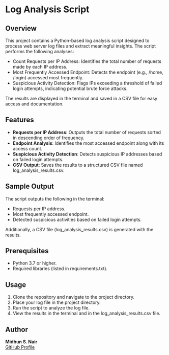 # Log Analysis Script

## Overview

This project contains a Python-based log analysis script designed to process web server log files and extract meaningful insights. The script performs the following analyses:

- Count Requests per IP Address: Identifies the total number of requests made by each IP address.
- Most Frequently Accessed Endpoint: Detects the endpoint (e.g., /home, /login) accessed most frequently.
- Suspicious Activity Detection: Flags IPs exceeding a threshold of failed login attempts, indicating potential brute force attacks.

The results are displayed in the terminal and saved in a CSV file for easy access and documentation.

## Features

- **Requests per IP Address**: Outputs the total number of requests sorted in descending order of frequency.
- **Endpoint Analysis**: Identifies the most accessed endpoint along with its access count.
- **Suspicious Activity Detection**: Detects suspicious IP addresses based on failed login attempts.
- **CSV Output**: Saves the results to a structured CSV file named log_analysis_results.csv.

## Sample Output

The script outputs the following in the terminal:

- Requests per IP address.
- Most frequently accessed endpoint.
- Detected suspicious activities based on failed login attempts.

Additionally, a CSV file (log_analysis_results.csv) is generated with the results.

## Prerequisites

- Python 3.7 or higher.
- Required libraries (listed in requirements.txt).

## Usage

1. Clone the repository and navigate to the project directory.
2. Place your log file in the project directory.
3. Run the script to analyze the log file.
4. View the results in the terminal and in the log_analysis_results.csv file.

## Author

**Midhun S. Nair**  
[GitHub Profile](https://github.com/Midhun-S-Nair)

